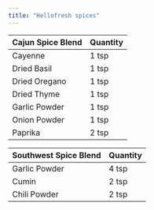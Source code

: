 ```yaml
---
title: "Hellofresh spices"
---
```


| Cajun Spice Blend     | Quantity |
|-----------------------|----------|
| Cayenne               | 1 tsp    |
| Dried Basil           | 1 tsp    |
| Dried Oregano         | 1 tsp    |
| Dried Thyme           | 1 tsp    |
| Garlic Powder         | 1 tsp    |
| Onion Powder          | 1 tsp    |
| Paprika               | 2 tsp    |

| Southwest Spice Blend | Quantity |
|-----------------------|----------|
| Garlic Powder         | 4 tsp    |
| Cumin                 | 2 tsp    |
| Chili Powder          | 2 tsp    |
```​⬤
